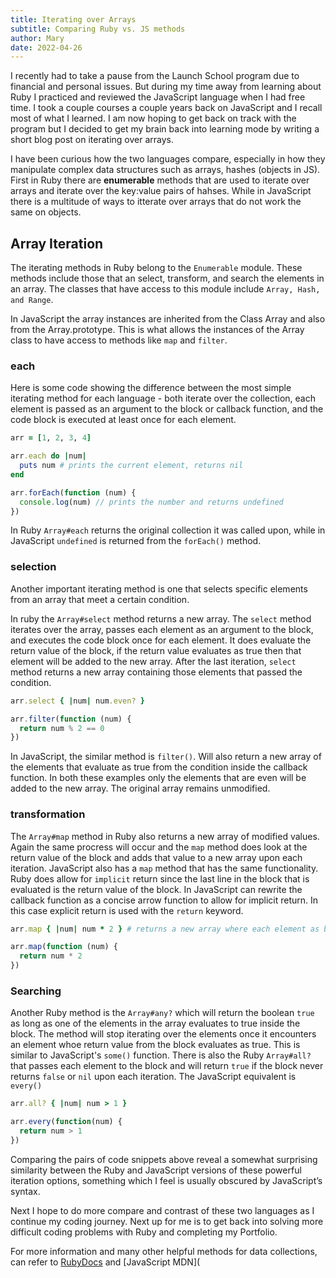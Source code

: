 ```yaml
---
title: Iterating over Arrays
subtitle: Comparing Ruby vs. JS methods
author: Mary
date: 2022-04-26
---
```


I recently had to take a pause from the Launch School program due to financial and personal issues. But during my time away from learning about Ruby I practiced and reviewed the JavaScript language when I had free time. I took a couple courses a couple years back on JavaScript and I recall most of what I learned. I am now hoping to get back on track with the program but I decided to get my brain back into learning mode by writing a short blog post on iterating over arrays.

I have been curious how the two languages compare, especially in how they manipulate complex data structures such as arrays, hashes (objects in JS). First in Ruby there are **enumerable** methods that are used to iterate over arrays and iterate over the key:value pairs of hahses. While in JavaScript there is a multitude of ways to itterate over arrays that do not work the same on objects.

## Array Iteration

The iterating methods in Ruby belong to the `Enumerable` module. These methods include those that an select, transform, and search the elements in an array. The classes that have access to this module include `Array, Hash, and Range`.

In JavaScript the array instances are inherited from the Class Array and also from the Array.prototype. This is what allows the instances of the Array class to have access to methods like `map` and `filter`.

### each

Here is some code showing the difference between the most simple iterating method for each language - both iterate over the collection, each element is passed as an argument to the block or callback function, and the code block is executed at least once for each element.

```ruby
arr = [1, 2, 3, 4]

arr.each do |num|
  puts num # prints the current element, returns nil
end
```

```js
arr.forEach(function (num) {
  console.log(num) // prints the number and returns undefined
})
```

In Ruby `Array#each` returns the original collection it was called upon, while in JavaScript `undefined` is returned from the `forEach()` method.

### selection

Another important iterating method is one that selects specific elements from an array that meet a certain condition.

In ruby the `Array#select` method returns a new array. The `select` method iterates over the array, passes each element as an argument to the block, and executes the code block once for each element. It does evaluate the return value of the block, if the return value evaluates as true then that element will be added to the new array. After the last iteration, `select` method returns a new array containing those elements that passed the condition.

```ruby
arr.select { |num| num.even? }
```

```js
arr.filter(function (num) {
  return num % 2 == 0
})
```

In JavaScript, the similar method is `filter()`. Will also return a new array of the elements that evaluate as true from the condition inside the callback function. In both these examples only the elements that are even will be added to the new array. The original array remains unmodified.

### transformation

The `Array#map` method in Ruby also returns a new array of modified values. Again the same procress will occur and the `map` method does look at the return value of the block and adds that value to a new array upon each iteration. JavaScript also has a `map` method that has the same functionality. Ruby does allow for `implicit` return since the last line in the block that is evaluated is the return value of the block. In JavaScript can rewrite the callback function as a concise arrow function to allow for implicit return. In this case explicit return is used with the `return` keyword.

```ruby
arr.map { |num| num * 2 } # returns a new array where each element as been doubled
```

```js
arr.map(function (num) {
  return num * 2
})
```

### Searching

Another Ruby method is the `Array#any?` which will return the boolean `true` as long as one of the elements in the array evaluates to true inside the block. The method will stop iterating over the elements once it encounters an element whoe return value from the block evaluates as true. This is similar to JavaScript's `some()` function. There is also the Ruby `Array#all?` that passes each element to the block and will return `true` if the block never returns `false` or `nil` upon each iteration. The JavaScript equivalent is `every()`

```ruby
arr.all? { |num| num > 1 }
```

```JavaScript
arr.every(function(num) {
  return num > 1
})
```

Comparing the pairs of code snippets above reveal a somewhat surprising similarity between the Ruby and JavaScript versions of these powerful iteration options, something which I feel is usually obscured by JavaScript’s syntax.

Next I hope to do more compare and contrast of these two languages as I continue my coding journey. Next up for me is to get back into solving more difficult coding problems with Ruby and completing my Portfolio.

For more information and many other helpful methods for data collections, can refer to [RubyDocs](https://ruby-doc.org/core-2.2.2/Enumerable.html) and [JavaScript MDN](
